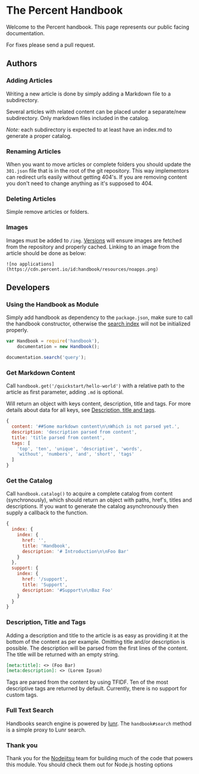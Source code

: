 # The Percent Handbook

Welcome to the Percent handbook. This page represents our public facing documentation.

For fixes please send a pull request.

## Authors

### Adding Articles

Writing a new article is done by simply adding a Markdown file to a subdirectory.

Several articles with related content can be placed under a separate/new subdirectory. Only markdown files included in the catalog.

*Note:* each subdirectory is expected to at least have an index.md to generate a proper catalog.

### Renaming Articles

When you want to move articles or complete folders you should update the `301.json` file that is in the root of the git repository. This way implementors can redirect urls easily without getting 404's. If you are removing content you don't need to change anything as it's supposed to 404.

### Deleting Articles

Simple remove articles or folders.

### Images

Images must be added to `/img`. [Versions][versions] will ensure images are fetched from the repository and properly cached. Linking to an image from the article should be done as below:

```
![no applications](https://cdn.percent.io/id:handbook/resources/noapps.png)
```

## Developers

### Using the Handbook as Module

Simply add handbook as dependency to the `package.json`, make sure to call the handbook constructor, otherwise the [search index][lunr] will not be initialized properly.

``` javascript
var Handbook = require('handbook'),
    documentation = new Handbook();

documentation.search('query');
```

### Get Markdown Content

Call `handbook.get('/quickstart/hello-world')` with a relative path to the article as first parameter, adding `.md` is optional.

Will return an object with keys content, description, title and tags. For more details about data for all keys, see [Description, title and tags][description].

``` javascript
{
  content: '##Some markdown content\n\nWhich is not parsed yet.',
  description: 'description parsed from content',
  title: 'title parsed from content',
  tags: [
    'top', 'ten', 'unique', 'descriptive', 'words', 
    'without', 'numbers', 'and', 'short', 'tags'
  ] 
}
```

[description]: #description-title-and-tags 

### Get the Catalog

Call `handbook.catalog()` to acquire a complete catalog from content (synchronously), which should return an object with paths, href's, titles and descriptions. If you want to generate the catalog asynchronously then supply a callback to the function.

``` javascript
{
  index: {
    index: {
      href: '',
      title: 'Handbook',
      description: '# Introduction\n\nFoo Bar' 
    }
  },
  support: {
    index: {
      href: '/support',
      title: 'Support',
      description: '#Support\n\nBaz Foo' 
    }
  }
}
```

### Description, Title and Tags

Adding a description and title to the article is as easy as providing it at the bottom of the content as per example. Omitting title and/or description is possible. The description will be parsed from the first lines of the content. The title will be returned with an empty string.

``` markdown
[meta:title]: <> (Foo Bar)
[meta:description]: <> (Lorem Ipsum)
```

Tags are parsed from the content by using TFIDF. Ten of the most descriptive tags are returned by default. Currently, there is no support for custom tags.

### Full Text Search

Handbooks search engine is powered by [lunr]. The `handbook#search` method is a simple proxy to Lunr search.

### Thank you

Thank you for the [Nodejitsu](https://nodejitsu.com) team for building much of the code that powers this module. You should check them out for Node.js hosting options

[lunr]: https://github.com/olivernn/lunr.js
[versions]: http://versions.nodejitsu.com